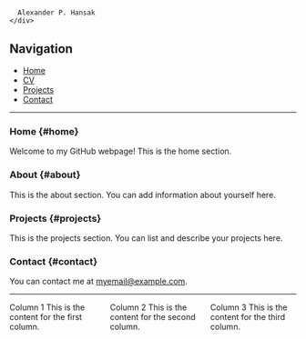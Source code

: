 # <div style="text-align: center;">
      Alexander P. Hansak
    </div>

## Navigation
- [Home](#home)
- [CV](https://alexanderpaulhansak.github.io/mywebsite/CV.pdf)
- [Projects](#projects)
- [Contact](#contact)

---

### Home {#home}

Welcome to my GitHub webpage! This is the home section.

### About {#about}

This is the about section. You can add information about yourself here.

### Projects {#projects}

This is the projects section. You can list and describe your projects here.

### Contact {#contact}

You can contact me at [myemail@example.com](mailto:myemail@example.com).

---

<div style="display: flex; justify-content: space-between;">
  
  <div style="flex-basis: 30%;">
    Column 1
    This is the content for the first column.
  </div>
  
  <div style="flex-basis: 30%;">
    Column 2
    This is the content for the second column.
  </div>
  
  <div style="flex-basis: 30%;">
    Column 3
    This is the content for the third column.
  </div>

</div>
